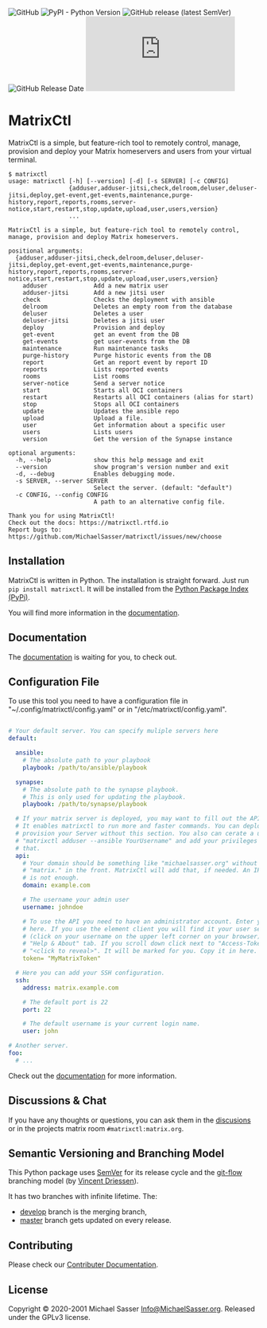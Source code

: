 ![GitHub](https://img.shields.io/github/license/MichaelSasser/matrixctl?style=flat-square)
![PyPI - Python Version](https://img.shields.io/pypi/pyversions/matrixctl?style=flat-square)
![GitHub release (latest SemVer)](https://img.shields.io/github/v/release/michaelsasser/matrixctl?style=flat-square)
![GitHub Release Date](https://img.shields.io/github/release-date/michaelsasser/matrixctl?style=flat-square)
![Matrix](https://img.shields.io/matrix/matrixctl:matrix.org?server_fqdn=matrix.org&style=flat-square)

# MatrixCtl

MatrixCtl is a simple, but feature-rich tool to remotely control, manage,
provision and deploy your Matrix homeservers and users from your virtual
terminal.

```console
$ matrixctl
usage: matrixctl [-h] [--version] [-d] [-s SERVER] [-c CONFIG]
                 {adduser,adduser-jitsi,check,delroom,deluser,deluser-jitsi,deploy,get-event,get-events,maintenance,purge-history,report,reports,rooms,server-notice,start,restart,stop,update,upload,user,users,version}
                 ...

MatrixCtl is a simple, but feature-rich tool to remotely control, manage, provision and deploy Matrix homeservers.

positional arguments:
  {adduser,adduser-jitsi,check,delroom,deluser,deluser-jitsi,deploy,get-event,get-events,maintenance,purge-history,report,reports,rooms,server-notice,start,restart,stop,update,upload,user,users,version}
    adduser             Add a new matrix user
    adduser-jitsi       Add a new jitsi user
    check               Checks the deployment with ansible
    delroom             Deletes an empty room from the database
    deluser             Deletes a user
    deluser-jitsi       Deletes a jitsi user
    deploy              Provision and deploy
    get-event           get an event from the DB
    get-events          get user-events from the DB
    maintenance         Run maintenance tasks
    purge-history       Purge historic events from the DB
    report              Get an report event by report ID
    reports             Lists reported events
    rooms               List rooms
    server-notice       Send a server notice
    start               Starts all OCI containers
    restart             Restarts all OCI containers (alias for start)
    stop                Stops all OCI containers
    update              Updates the ansible repo
    upload              Upload a file.
    user                Get information about a specific user
    users               Lists users
    version             Get the version of the Synapse instance

optional arguments:
  -h, --help            show this help message and exit
  --version             show program's version number and exit
  -d, --debug           Enables debugging mode.
  -s SERVER, --server SERVER
                        Select the server. (default: "default")
  -c CONFIG, --config CONFIG
                        A path to an alternative config file.

Thank you for using MatrixCtl!
Check out the docs: https://matrixctl.rtfd.io
Report bugs to: https://github.com/MichaelSasser/matrixctl/issues/new/choose
```

## Installation

MatrixCtl is written in Python. The installation is straight forward. Just run
`pip install matrixctl`. It will be installed from the
[Python Package Index (PyPi)](https://pypi.org/project/matrixctl/).

You will find more information in the
[documentation](https://matrixctl.readthedocs.io/en/latest/installation.html).

## Documentation

The
[documentation](https://matrixctl.readthedocs.io/en/latest/index.html) is
waiting for you, to check out.

## Configuration File

To use this tool you need to have a configuration file in
"~/.config/matrixctl/config.yaml" or in "/etc/matrixctl/config.yaml".

```yaml

# Your default server. You can specify muliple servers here
default:

  ansible:
    # The absolute path to your playbook
    playbook: /path/to/ansible/playbook

  synapse:
    # The absolute path to the synapse playbook.
    # This is only used for updating the playbook.
    playbook: /path/to/synapse/playbook

  # If your matrix server is deployed, you may want to fill out the API section.
  # It enables matrixctl to run more and faster commands. You can deploy and
  # provision your Server without this section. You also can cerate a user with
  # "matrixctl adduser --ansible YourUsername" and add your privileges after
  # that.
  api:
    # Your domain should be something like "michaelsasser.org" without the
    # "matrix." in the front. MatrixCtl will add that, if needed. An IP-Address
    # is not enough.
    domain: example.com

    # The username your admin user
    username: johndoe

    # To use the API you need to have an administrator account. Enter your Token
    # here. If you use the element client you will find it your user settings
    # (click on your username on the upper left corner on your browser) in the
    # "Help & About" tab. If you scroll down click next to "Access-Token:" on
    # "<click to reveal>". It will be marked for you. Copy it in here.
    token= "MyMatrixToken"

  # Here you can add your SSH configuration.
  ssh:
    address: matrix.example.com

    # The default port is 22
    port: 22

    # The default username is your current login name.
    user: john

# Another server.
foo:
  # ...
```

Check out the
[documentation](https://matrixctl.readthedocs.io/en/latest/getting_started/config_file.html)
for more information.

## Discussions & Chat

If you have any thoughts or questions, you can ask them in the
[discusions](https://github.com/MichaelSasser/matrixctl/discussions) or in
the projects matrix room `#matrixctl:matrix.org`.

## Semantic Versioning and Branching Model

This Python package uses [SemVer](https://semver.org/) for its release
cycle and the
[git-flow](https://danielkummer.github.io/git-flow-cheatsheet/index.html)
branching model (by [Vincent Driessen](https://nvie.com/about/)).

It has two branches with infinite lifetime. The:
- [develop](https://github.com/MichaelSasser/matrixctl/tree/develop)
  branch is the merging branch,
- [master](https://github.com/MichaelSasser/matrixctl/tree/master)
  branch gets updated on every release.



## Contributing

Please check our [Contributer Documentation](https://matrixctl.readthedocs.io/en/latest/contributer_documentation/index.html#contributer-documentation).

## License
Copyright &copy; 2020-2001 Michael Sasser <Info@MichaelSasser.org>.
Released under the GPLv3 license.
